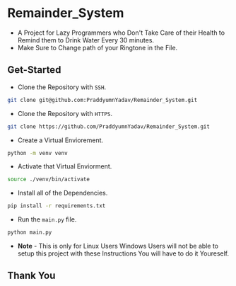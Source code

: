 # Remainder_System
- A Project for Lazy Programmers who Don't Take Care of their Health to Remind them to Drink Water Every 30 minutes.
- Make Sure to Change path of your Ringtone in the File.

## Get-Started
- Clone the Repository with `SSH`.
```bash
git clone git@github.com:PraddyumnYadav/Remainder_System.git
```
- Clone the Repository with `HTTPS`.
```bash
git clone https://github.com/PraddyumnYadav/Remainder_System.git
```
- Create a Virtual Enviorement.
```bash
python -m venv venv
```
- Activate that Virtual Enviorment.
```bash
source ./venv/bin/activate
```
- Install all of the Dependencies.
```bash
pip install -r requirements.txt
```
- Run the `main.py` file.
```bash
python main.py
```
- **Note** - This is only for Linux Users Windows Users will not be able to setup this project with these Instructions You will have to do it Youreself.

## Thank You
